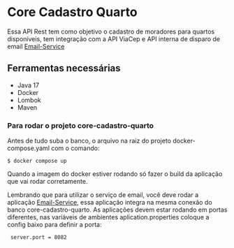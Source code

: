 
# Core Cadastro Quarto


Essa API Rest tem como objetivo o cadastro de moradores para quartos 
disponíveis, tem integração com a API ViaCep e API interna de disparo de email <a href= "https://github.com/Stephanie-Ingrid/Email-Service">Email-Service</a>

## Ferramentas necessárias

- Java 17
- Docker
- Lombok
- Maven

### Para rodar o projeto core-cadastro-quarto

<p>Antes de tudo suba o banco, o arquivo na raiz do projeto docker-compose.yaml
com o comando:</p>

    $ docker compose up

<p>Quando a imagem do docker estiver rodando só fazer o build da aplicação que vai rodar corretamente.

Lembrando que para utilizar o serviço de email, você deve rodar a aplicação  <a href= "https://github.com/Stephanie-Ingrid/Email-Service">Email-Service</a>, essa aplicação integra na mesma conexão do banco core-cadastro-quarto. As aplicações devem estar rodando em portas diferentes, nas variáveis de ambientes aplication.properties coloque a config baixo para definir a porta:</p>

     server.port = 8082